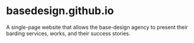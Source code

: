 # basedesign.github.io
A single-page website that allows the base-design agency to present their barding services, works, and their success stories.
